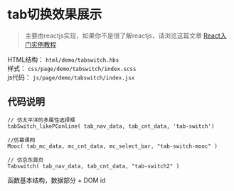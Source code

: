 # tab切换效果展示  
>主要由reactjs实现，如果你不是很了解reactjs，请浏览这篇文章 [React入门实例教程](http://www.ruanyifeng.com/blog/2015/03/react.html)  

HTML结构： `html/demo/tabswitch.hbs`  
样式：   `css/page/demo/tabswitch/index.scss`  
js代码： `js/page/demo/tabswitch/index.jsx`




## 代码说明
```
// 仿太平洋的多属性选择框
tabSwitch_likePConline( tab_nav_data, tab_cnt_data, 'tab-switch')

//仿幕课网
Mooc( tab_mc_data, mc_cnt_data, mc_select_bar, "tab-switch-mooc" )

// 仿京东首页
Tabswitch( tab_nav_data, tab_cnt_data, "tab-switch2" )
```
函数基本结构，数据部分 + DOM id
